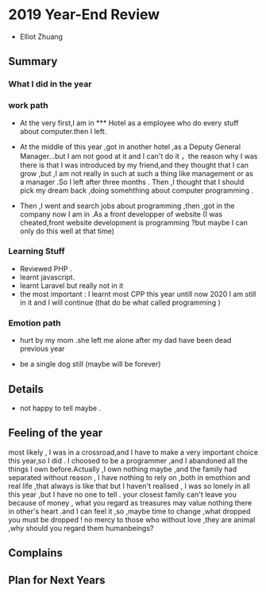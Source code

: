 # 2019 Year-End Review

- Elliot Zhuang
  
## Summary

### What I did in the year

### work path

- At the very first,I am in *** Hotel as  a employee who do every stuff about computer.then I left.

- At the middle of this year ,got in another hotel ,as a Deputy General Manager...but I am not good at it and I can't do it ，the reason why I was there is that I was introduced by my friend,and they thought that I can grow ,but ,I am not really in such at such a thing like management or as a manager .So I left after three months . Then ,I thought that I should pick my dream back ,doing somehthing about computer programming .

- Then ,I went and search jobs about programming ,then ,got in the company now I am in .As a front developper of website (I was cheated,front website development is programming ?but maybe I can only do this well at that time)
  
### Learning Stuff

- Reviewed PHP .
- learnt javascript.
- learnt Laravel but really not in it 
- the most important : I learnt most CPP this year untill now 2020 I am still in it and I will continue (that do be what called programming )
  
### Emotion path

- hurt by my mom .she left me alone after my dad  have been dead previous year
  
- be a single dog still (maybe will be forever)
  

## Details

- not happy to tell maybe .
  
## Feeling of the year 

most likely , I was in a crossroad,and I have to make a very important choice this year,so I did . I choosed to be a programmer ,and I abandoned all the things I own before.Actually ,I own nothing maybe ,and the family had separated  without reason , I have nothing to rely on ,both in emothion and real life ,that always  is like that but I haven't realised , I was so lonely in all this year ,but I have no one to tell . your closest family can't leave you because of money , what you regard as treasures may value nothing there in other's heart .and I can feel it ,so ,maybe time to change ,what dropped you must be dropped ! no mercy  to those who  without  love ,they are animal ,why should you regard them humanbeings?

## Complains 


## Plan for Next Years
